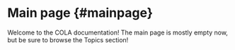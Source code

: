 Main page                                    {#mainpage}
=============

Welcome to the COLA documentation! The main page is mostly empty now, but be sure to browse the Topics section!